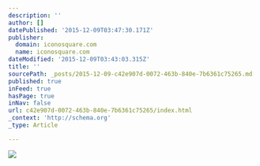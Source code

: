```yaml
---
description: ''
author: []
datePublished: '2015-12-09T03:47:30.171Z'
publisher:
  domain: iconosquare.com
  name: iconosquare.com
dateModified: '2015-12-09T03:43:03.315Z'
title: ''
sourcePath: _posts/2015-12-09-c42e907d-0072-463b-840e-7b6361c75265.md
published: true
inFeed: true
hasPage: true
inNav: false
url: c42e907d-0072-463b-840e-7b6361c75265/index.html
_context: 'http://schema.org'
_type: Article

---
```

![](https://scontent.cdninstagram.com/hphotos-xfa1/t51.2885-15/e15/10358172_310758279079341_2025399749_n.jpg)